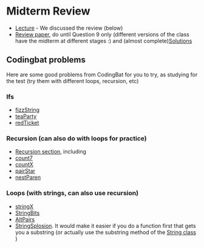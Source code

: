 Midterm Review
===

+ [Lecture](https://youtu.be/UtyX2cd0yuo) - We discussed the review (below)
+ [Review paper](MidtermReview.pdf), do until Question 9 only (different versions of the class have the midterm at different stages :)  and (almost complete)[Solutions](MidtermReview-WithSolutions.pdf) 

## Codingbat problems
Here are some good problems from CodingBat for you to try, as studying for the test (try them with different loops, recursion, etc)
### Ifs
+ [fizzString](http://codingbat.com/prob/p137136)
+ [teaParty](http://codingbat.com/prob/p177181)
+ [redTicket](http://codingbat.com/prob/p170833)

### Recursion (can also do with loops for practice)
+ [Recursion section](http://codingbat.com/java/Recursion-1), including
+ [count7](http://codingbat.com/prob/p101409)
+ [countX](http://codingbat.com/prob/p170371)
+ [pairStar](http://codingbat.com/prob/p158175)
+ [nestParen](http://codingbat.com/prob/p183174)

### Loops (with strings, can also use recursion)
+ [stringX](http://codingbat.com/prob/p171260)
+ [StringBits](http://codingbat.com/prob/p165666)
+ [AltPairs](http://codingbat.com/prob/p121596)
+ [StringSplosion](http://codingbat.com/prob/p117334). It would make it easier if you do a function first that gets you a substring (or actually use the substring method of the [String class](http://docs.oracle.com/javase/8/docs/api/java/lang/String.html) )

